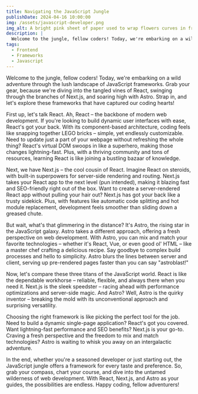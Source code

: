 ```yaml
---
title: Navigating the JavaScript Jungle
publishDate: 2024-04-16 10:00:00
img: /assets/javascript-developer.png
img_alt: A bright pink sheet of paper used to wrap flowers curves in front of rich blue background
description: |
  Welcome to the jungle, fellow coders! Today, we're embarking on a wild adventure through the lush landscape of JavaScript frameworks. Grab your gear, because we're diving into the tangled vines of React, swinging through the branches of Next.js, and soaring high with Astro. 
tags:
  - Frontend
  - Frameworks
  - Javascript
---
```


Welcome to the jungle, fellow coders! Today, we're embarking on a wild adventure through the lush landscape of JavaScript frameworks. Grab your gear, because we're diving into the tangled vines of React, swinging through the branches of Next.js, and soaring high with Astro. Strap in, and let's explore these frameworks that have captured our coding hearts!

First up, let's talk React. Ah, React – the backbone of modern web development. If you're looking to build dynamic user interfaces with ease, React's got your back. With its component-based architecture, coding feels like snapping together LEGO bricks – simple, yet endlessly customizable. Need to update just a part of your webpage without refreshing the whole thing? React's virtual DOM swoops in like a superhero, making those changes lightning-fast. Plus, with a thriving community and tons of resources, learning React is like joining a bustling bazaar of knowledge.

Next, we have Next.js – the cool cousin of React. Imagine React on steroids, with built-in superpowers for server-side rendering and routing. Next.js takes your React app to the next level (pun intended), making it blazing fast and SEO-friendly right out of the box. Want to create a server-rendered React app without pulling your hair out? Next.js has got your back like a trusty sidekick. Plus, with features like automatic code splitting and hot module replacement, development feels smoother than sliding down a greased chute.

But wait, what's that glimmering in the distance? It's Astro, the rising star in the JavaScript galaxy. Astro takes a different approach, offering a fresh perspective on web development. With Astro, you can mix and match your favorite technologies – whether it's React, Vue, or even good ol' HTML – like a master chef crafting a delicious recipe. Say goodbye to complex build processes and hello to simplicity. Astro blurs the lines between server and client, serving up pre-rendered pages faster than you can say "astroblast!"

Now, let's compare these three titans of the JavaScript world. React is like the dependable workhorse – reliable, flexible, and always there when you need it. Next.js is the sleek speedster – racing ahead with performance optimizations and server-side magic. And Astro? Well, Astro is the quirky inventor – breaking the mold with its unconventional approach and surprising versatility.

Choosing the right framework is like picking the perfect tool for the job. Need to build a dynamic single-page application? React's got you covered. Want lightning-fast performance and SEO benefits? Next.js is your go-to. Craving a fresh perspective and the freedom to mix and match technologies? Astro is waiting to whisk you away on an intergalactic adventure.

In the end, whether you're a seasoned developer or just starting out, the JavaScript jungle offers a framework for every taste and preference. So, grab your compass, chart your course, and dive into the untamed wilderness of web development. With React, Next.js, and Astro as your guides, the possibilities are endless. Happy coding, fellow adventurers!